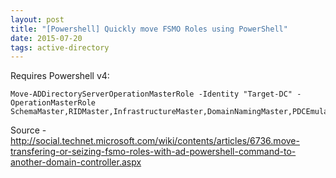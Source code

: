 ```yaml
---
layout: post
title: "[Powershell] Quickly move FSMO Roles using PowerShell"
date: 2015-07-20
tags: active-directory
---
```

Requires Powershell v4:


    Move-ADDirectoryServerOperationMasterRole -Identity "Target-DC" -OperationMasterRole SchemaMaster,RIDMaster,InfrastructureMaster,DomainNamingMaster,PDCEmulator

Source - http://social.technet.microsoft.com/wiki/contents/articles/6736.move-transfering-or-seizing-fsmo-roles-with-ad-powershell-command-to-another-domain-controller.aspx
